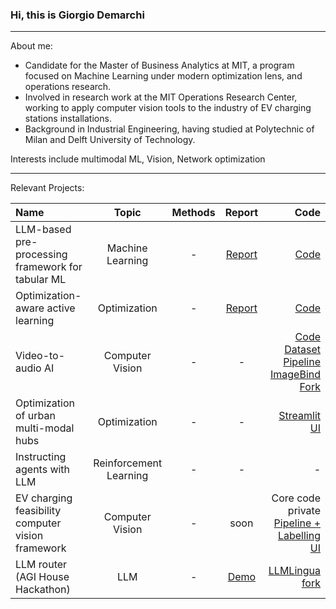 ### Hi, this is Giorgio Demarchi
---
About me: 
- Candidate for the Master of Business Analytics at MIT, a program focused on Machine Learning under modern optimization lens, and operations research. 
- Involved in research work at the MIT Operations Research Center, working to apply computer vision tools to the industry of EV charging stations installations.
- Background in Industrial Engineering, having studied at Polytechnic of Milan and Delft University of Technology.

Interests include multimodal ML, Vision, Network optimization

---

Relevant Projects:

| Name | Topic  | Methods |Report | Code |
|:--------------|:---------------:|:---------------:|:---------------:|--------------:|
| LLM-based pre-processing framework for tabular ML | Machine Learning | - | [Report](https://github.com/giorgiodemarchi/TabText-Experiments/blob/main/Project%20Report.pdf) | [Code](https://github.com/giorgiodemarchi/TabText-Experiments) |
| Optimization-aware active learning | Optimization | - | [Report](https://github.com/giorgiodemarchi/Duality-Based-Active-Learning/blob/main/Project%20Report.pdf) | [Code](https://github.com/giorgiodemarchi/Duality-Based-Active-Learning) |
| Video-to-audio AI | Computer Vision | - |- | [Code](https://github.com/giorgiodemarchi/Visually-Indicated-Sounds) <br> [Dataset Pipeline](https://github.com/giorgiodemarchi/audioset-processing-AV) <br>[ImageBind Fork](https://github.com/giorgiodemarchi/ImageBind) |
| Optimization of urban multi-modal hubs | Optimization | - |-  | [Streamlit UI](https://github.com/giorgiodemarchi/ALab-Leuven-Streamlit-App) |
| Instructing agents with LLM | Reinforcement Learning | - | - |- |
| EV charging feasibility computer vision framework | Computer Vision | - | soon | Core code private <br> [Pipeline + Labelling UI](https://github.com/giorgiodemarchi/StreamlitAppDetroitProject) | 
| LLM router (AGI House Hackathon) | LLM | - | [Demo](https://www.maxcompute.co/playground)  | [LLMLingua fork](https://github.com/giorgiodemarchi/LLMLingua) | 
